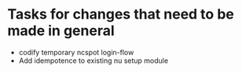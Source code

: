 # Tasks for changes that need to be made in general

- codify temporary ncspot login-flow
- Add idempotence to existing nu setup module
